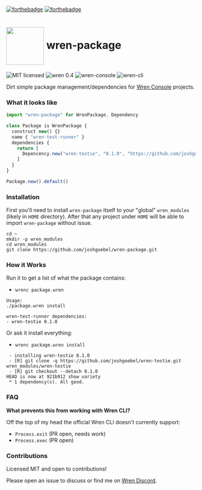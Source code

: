 
[![forthebadge](https://forthebadge.com/images/badges/open-source.svg)](https://forthebadge.com)
[![forthebadge](https://forthebadge.com/images/badges/built-with-love.svg)](https://forthebadge.com)

# <img src="https://wren.io/wren.svg" valign="middle" width="100"> wren-package

![MIT licensed](https://badgen.net/badge/license/MIT/cyan?scale=1.2)
![wren 0.4](https://badgen.net/badge/wren/0.4/blue?scale=1.2)
![wren-console](https://badgen.net/badge/wren-console/yes/green?scale=1.2)
![wren-cli](https://badgen.net/badge/wren-cli/no/red?scale=1.2)

<!-- ![version alpha](https://badgen.net/badge/version/alpha/orange?scale=1.5) -->



Dirt simple package management/dependencies for [Wren Console](https://github.com/joshgoebel/wren-console) projects.

### What it looks like

```js
import "wren-package" for WrenPackage, Dependency

class Package is WrenPackage {
  construct new() {}
  name { "wren-test-runner" }
  dependencies {
    return [
      Depencency.new("wren-testie", "0.1.0", "https://github.com/joshgoebel/wren-testie.git")
    ]
  }
}

Package.new().default()
```

### Installation

First you'll need to install `wren-package` itself to your "global" `wren_modules` (likely in `HOME` directory).  After that any project under `HOME` will be able to import `wren-package` without issue.

```
cd ~
mkdir -p wren_modules
cd wren_modules
git clone https://github.com/joshgoebel/wren-package.git
```

### How it Works

Run it to get a list of what the package contains:

- `wrenc package.wren`

```
Usage:
./package.wren install

wren-test-runner dependencies:
- wren-testie 0.1.0
```

Or ask it install everything:

- `wrenc package.wren install`

```
 - installing wren-testie 0.1.0
 - [R] git clone -q https://github.com/joshgoebel/wren-testie.git wren_modules/wren-testie
 - [R] git checkout --detach 0.1.0
HEAD is now at 921b912 show variety
 * 1 dependency(s). All good.
```

### FAQ

**What prevents this from working with Wren CLI?**

Off the top of my head the official Wren CLI doesn't currently support:

- `Process.exit` (PR open, needs work)
- `Process.exec` (PR open)

### Contributions

Licensed MIT and open to contributions!

Please open an issue to discuss or find me on [Wren Discord](https://discord.gg/VTzuWmBavH).
